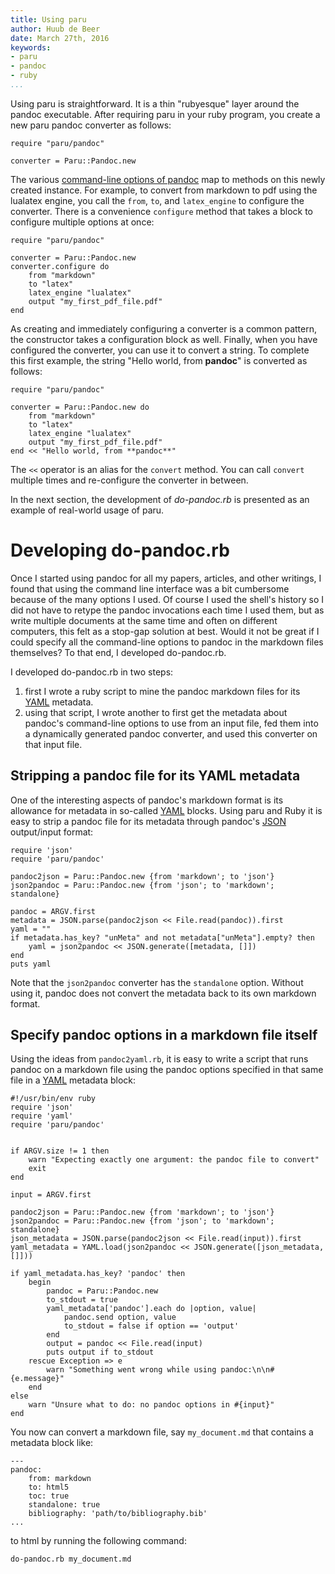 ```yaml
---
title: Using paru
author: Huub de Beer
date: March 27th, 2016
keywords:
- paru
- pandoc
- ruby
...
```


Using paru is straightforward. It is a thin "rubyesque" layer around the
pandoc executable. After requiring paru in your ruby program, you create a new paru pandoc converter as follows:

~~~ {.ruby}
require "paru/pandoc"

converter = Paru::Pandoc.new
~~~

The various [command-line options of
pandoc](http://pandoc.org/README.html#options) map to methods on this newly
created instance. For example, to convert from markdown to pdf using the
lualatex engine, you call the `from`, `to`, and `latex_engine` to configure
the converter. There is a convenience `configure` method that takes a block to
configure multiple options at once:

~~~ {.ruby}
require "paru/pandoc"

converter = Paru::Pandoc.new
converter.configure do
    from "markdown"
    to "latex"
    latex_engine "lualatex"
    output "my_first_pdf_file.pdf"
end
~~~

As creating and immediately configuring a converter is a common pattern, the
constructor takes a configuration block as well. Finally, when you have
configured the converter, you can use it to convert a string. To complete this
first example, the string "Hello world, from **pandoc**" is converted as
follows:

~~~ {.ruby}
require "paru/pandoc"

converter = Paru::Pandoc.new do
    from "markdown"
    to "latex"
    latex_engine "lualatex"
    output "my_first_pdf_file.pdf"
end << "Hello world, from **pandoc**"
~~~

The `<<` operator is an alias for the `convert` method. You can call `convert`
multiple times and re-configure the converter in between. 

In the next section, the development of *do-pandoc.rb* is presented as an
example of real-world usage of paru. 

# Developing do-pandoc.rb

Once I started using pandoc for all my papers, articles, and other writings, I
found that using the command line interface was a bit cumbersome because of
the many options I used. Of course I used the shell's history so I did not
have to retype the pandoc invocations each time I used them, but as write
multiple documents at the same time and often on different computers, this
felt as a stop-gap solution at best. Would it not be great if I could specify
all the command-line options to pandoc in the markdown files themselves? To
that end, I developed do-pandoc.rb.

I developed do-pandoc.rb in two steps: 

1. first I wrote a ruby script to mine the pandoc markdown files for its
   [YAML](http://yaml.org/)
   metadata.
2. using that script, I wrote another to first get the metadata about pandoc's
   command-line options to use from an input file, fed them into a dynamically
   generated pandoc converter, and used this converter on that input file.

## Stripping a pandoc file for its YAML metadata

One of the interesting aspects of pandoc's markdown format is its allowance
for metadata in so-called [YAML](http://yaml.org/) blocks. Using paru and Ruby it is easy to strip a pandoc file for its metadata through pandoc's [JSON](http://json.org/) output/input format:

~~~ {.ruby}
require 'json'
require 'paru/pandoc'

pandoc2json = Paru::Pandoc.new {from 'markdown'; to 'json'}
json2pandoc = Paru::Pandoc.new {from 'json'; to 'markdown'; standalone}

pandoc = ARGV.first
metadata = JSON.parse(pandoc2json << File.read(pandoc)).first
yaml = ""
if metadata.has_key? "unMeta" and not metadata["unMeta"].empty? then
    yaml = json2pandoc << JSON.generate([metadata, []])
end
puts yaml
~~~

Note that the `json2pandoc` converter has the `standalone` option. Without
using it, pandoc does not convert the metadata back to its own markdown
format.

## Specify pandoc options in a markdown file itself

Using the ideas from `pandoc2yaml.rb`, it is easy to write a script that runs
pandoc on a markdown file using the pandoc options specified in that same file
in a [YAML](http://yaml.org) metadata block:

~~~ {.ruby}
#!/usr/bin/env ruby
require 'json'
require 'yaml'
require 'paru/pandoc'


if ARGV.size != 1 then
    warn "Expecting exactly one argument: the pandoc file to convert"
    exit
end

input = ARGV.first

pandoc2json = Paru::Pandoc.new {from 'markdown'; to 'json'}
json2pandoc = Paru::Pandoc.new {from 'json'; to 'markdown'; standalone}
json_metadata = JSON.parse(pandoc2json << File.read(input)).first
yaml_metadata = YAML.load(json2pandoc << JSON.generate([json_metadata, []]))

if yaml_metadata.has_key? 'pandoc' then
    begin
        pandoc = Paru::Pandoc.new
        to_stdout = true
        yaml_metadata['pandoc'].each do |option, value|
            pandoc.send option, value
            to_stdout = false if option == 'output'
        end
        output = pandoc << File.read(input)
        puts output if to_stdout
    rescue Exception => e
        warn "Something went wrong while using pandoc:\n\n#{e.message}"
    end
else
    warn "Unsure what to do: no pandoc options in #{input}"
end
~~~

You now can convert a markdown file, say `my_document.md` that contains a
metadata block like:

~~~ {.yaml}
---
pandoc:
    from: markdown
    to: html5
    toc: true
    standalone: true
    bibliography: 'path/to/bibliography.bib'
...
~~~

to html by running the following command:

~~~ {.bash}
do-pandoc.rb my_document.md
~~~
